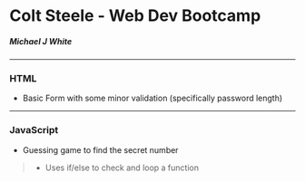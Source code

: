 # Colt Steele - Web Dev Bootcamp
##### Michael J White

---

### HTML
- Basic Form with some minor validation (specifically password length)

---

### JavaScript
- Guessing game to find the secret number
>- Uses if/else to check and loop a function 
